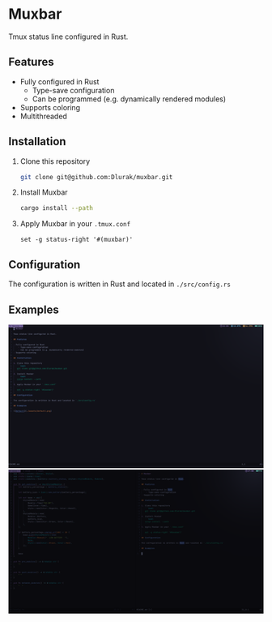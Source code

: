 # Muxbar

Tmux status line configured in Rust.

## Features

- Fully configured in Rust
    - Type-save configuration
    - Can be programmed (e.g. dynamically rendered modules)
- Supports coloring
- Multithreaded

## Installation

1. Clone this repository
   ```bash
   git clone git@github.com:Dlurak/muxbar.git
   ```
2. Install Muxbar
   ```bash
   cargo install --path
   ```
3. Apply Muxbar in your `.tmux.conf`
   ```
   set -g status-right '#(muxbar)'
   ```
## Configuration

The configuration is written in Rust and located in `./src/config.rs`

## Examples

![New Default](./assets/new_default.png)
![Old Default](./assets/default.png)
